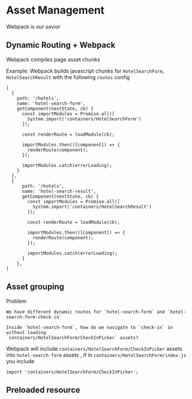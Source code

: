 # Asset Management

Webpack is our savior

## Dynamic Routing + Webpack

Webpack compiles page asset chunks  

Example: Webpack builds javascript chunks for `HotelSearchForm`, `HotelSearchResult` with the following `routes` config

```JS
[
  {
    path: '/hotels',
    name: 'hotel-search-form',
    getComponent(nextState, cb) {
      const importModules = Promise.all([
        System.import('containers/HotelSearchForm')
      ]);

      const renderRoute = loadModule(cb);

      importModules.then(([component]) => {
        renderRoute(component);
      });

      importModules.catch(errorLoading);
    }
  },
  {
      path: '/hotels',
      name: 'hotel-search-result',
      getComponent(nextState, cb) {
        const importModules = Promise.all([
          System.import('containers/HotelSearchResult')
        ]);
  
        const renderRoute = loadModule(cb);
  
        importModules.then(([component]) => {
          renderRoute(component);
        });
  
        importModules.catch(errorLoading);
      }
    },
[
```

## Asset grouping
Problem

``` 
We have different dynamic routes for `hotel-search-form` and `hotel-search-form-check-in`

Inside `hotel-search-form`, how do we navigate to `check-in` in without loading 
`containers/HotelSearchForm/CheckInPicker` assets?
```

Webpack will include `containers/HotelSearchForm/CheckInPicker` assets into `hotel-search-form` assets , 
if in `containers/HotelSearchForm/index.js` you include

```JS
import 'containers/HotelSearchForm/CheckInPicker';
```

## Preloaded resource